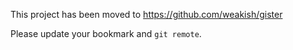This project has been moved to https://github.com/weakish/gister

Please update your bookmark and `git remote`.
